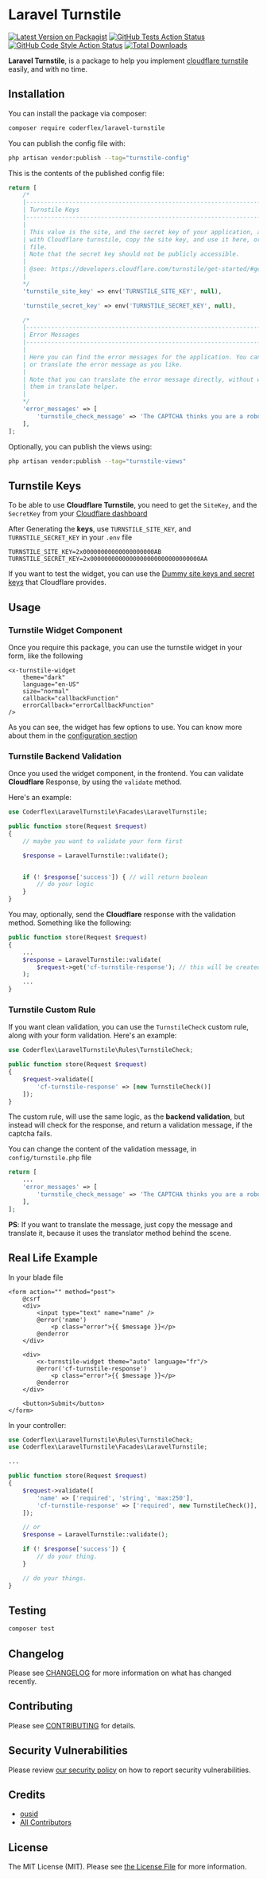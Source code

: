 # Laravel Turnstile

[![Latest Version on Packagist](https://img.shields.io/packagist/v/coderflex/laravel-turnstile.svg?style=flat-square)](https://packagist.org/packages/coderflexx/laravel-turnstile)
[![GitHub Tests Action Status](https://img.shields.io/github/actions/workflow/status/coderflexx/laravel-turnstile/run-tests.yml?branch=main&label=tests&style=flat-square)](https://github.com/coderflexx/laravel-turnstile/actions?query=workflow%3Arun-tests+branch%3Amain)
[![GitHub Code Style Action Status](https://img.shields.io/github/actions/workflow/status/coderflexx/laravel-turnstile/fix-php-code-style-issues.yml?branch=main&label=code%20style&style=flat-square)](https://github.com/coderflexx/laravel-turnstile/actions?query=workflow%3A"Fix+PHP+code+style+issues"+branch%3Amain)
[![Total Downloads](https://img.shields.io/packagist/dt/coderflex/laravel-turnstile.svg?style=flat-square)](https://packagist.org/packages/coderflex/laravel-turnstile)

__Laravel Turnstile__, is a package to help you implement [cloudflare turnstile](https://developers.cloudflare.com/turnstile/) easily, and with no time.

## Installation

You can install the package via composer:

```bash
composer require coderflex/laravel-turnstile
```

You can publish the config file with:

```bash
php artisan vendor:publish --tag="turnstile-config"
```


This is the contents of the published config file:

```php
return [
    /*
    |--------------------------------------------------------------------------
    | Turnstile Keys
    |--------------------------------------------------------------------------
    |
    | This value is the site, and the secret key of your application, after creating an application
    | with Cloudflare turnstile, copy the site key, and use it here, or in the .env
    | file.
    | Note that the secret key should not be publicly accessible.
    |
    | @see: https://developers.cloudflare.com/turnstile/get-started/#get-a-sitekey-and-secret-key
    |
    */
    'turnstile_site_key' => env('TURNSTILE_SITE_KEY', null),

    'turnstile_secret_key' => env('TURNSTILE_SECRET_KEY', null),

    /*
    |--------------------------------------------------------------------------
    | Error Messages
    |--------------------------------------------------------------------------
    |
    | Here you can find the error messages for the application. You can modify
    | or translate the error message as you like.
    |
    | Note that you can translate the error message directly, without wrapping
    | them in translate helper.
    |
    */
    'error_messages' => [
        'turnstile_check_message' => 'The CAPTCHA thinks you are a robot! Please refresh and try again.',
    ],
];
```


Optionally, you can publish the views using:

```bash
php artisan vendor:publish --tag="turnstile-views"
```

## Turnstile Keys
To be able to use __Cloudflare Turnstile__, you need to get the `SiteKey`, and the `SecretKey` from your [Cloudflare dashboard](https://developers.cloudflare.com/turnstile/get-started/#get-a-sitekey-and-secret-key)

After Generating the __keys__, use `TURNSTILE_SITE_KEY`, and `TURNSTILE_SECRET_KEY` in your `.env` file

```.env
TURNSTILE_SITE_KEY=2x00000000000000000000AB
TURNSTILE_SECRET_KEY=2x0000000000000000000000000000000AA
```

If you want to test the widget, you can use the [Dummy site keys and secret keys](https://developers.cloudflare.com/turnstile/reference/testing/) that Cloudflare provides.

## Usage

### Turnstile Widget Component

Once you require this package, you can use the turnstile widget in your form, like the following

```blade
<x-turnstile-widget 
    theme="dark"
    language="en-US"
    size="normal"
    callback="callbackFunction"
    errorCallback="errorCallbackFunction"
/>
```

As you can see, the widget has few options to use. You can know more about them in the [configuration section](https://developers.cloudflare.com/turnstile/get-started/client-side-rendering/#configurations)

### Turnstile Backend Validation

Once you used the widget component, in the frontend. You can validate __Cloudflare__ Response, by using the `validate` method.

Here's an example:

```php
use Coderflex\LaravelTurnstile\Facades\LaravelTurnstile;

public function store(Request $request)
{
    // maybe you want to validate your form first

    $response = LaravelTurnstile::validate();


    if (! $response['success']) { // will return boolean
        // do your logic
    }
}
```

You may, optionally, send the __Cloudflare__ response with the validation method. Something like the following:

```php
public function store(Request $request)
{
    ...
    $response = LaravelTurnstile::validate(
        $request->get('cf-turnstile-response'); // this will be created from the cloudflare widget.
    );
    ...
}
```

### Turnstile Custom Rule
If you want clean validation, you can use the `TurnstileCheck` custom rule, along with your form validation. Here's an example:

```php
use Coderflex\LaravelTurnstile\Rules\TurnstileCheck;

public function store(Request $request)
{
    $request->validate([
        'cf-turnstile-response' => [new TurnstileCheck()]
    ]);
}
```

The custom rule, will use the same logic, as the __backend validation__, but instead will check for the response, and return a validation message, if the captcha fails.

You can change the content of the validation message, in `config/turnstile.php` file

```php
return [
    ...
    'error_messages' => [
        'turnstile_check_message' => 'The CAPTCHA thinks you are a robot! Please refresh and try again.',
    ],
];
```

__PS__: If you want to translate the message, just copy the message and translate it, because it uses the translator method behind the scene.


## Real Life Example
In your blade file

```blade
<form action="" method="post">
    @csrf
    <div>
        <input type="text" name="name" />
        @error('name')
            <p class="error">{{ $message }}</p>
        @enderror
    </div>

    <div>
        <x-turnstile-widget theme="auto" language="fr"/>
        @error('cf-turnstile-response')
            <p class="error">{{ $message }}</p>
        @enderror
    </div>

    <button>Submit</button>
</form>
```

In your controller:

```php
use Coderflex\LaravelTurnstile\Rules\TurnstileCheck;
use Coderflex\LaravelTurnstile\Facades\LaravelTurnstile;

...

public function store(Request $request)
{
    $request->validate([
        'name' => ['required', 'string', 'max:250'],
        'cf-turnstile-response' => ['required', new TurnstileCheck()],
    ]);

    // or
    $response = LaravelTurnstile::validate();

    if (! $response['success']) {
        // do your thing.
    }

    // do your things.
}
```

## Testing

```bash
composer test
```

## Changelog

Please see [CHANGELOG](CHANGELOG.md) for more information on what has changed recently.

## Contributing

Please see [CONTRIBUTING](CONTRIBUTING.md) for details.

## Security Vulnerabilities

Please review [our security policy](../../security/policy) on how to report security vulnerabilities.

## Credits

- [ousid](https://github.com/ousid)
- [All Contributors](../../contributors)

## License

The MIT License (MIT). Please see [the License File](LICENSE.md) for more information.
